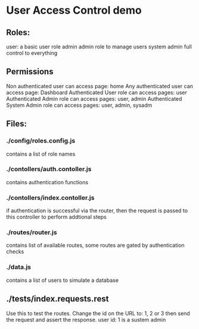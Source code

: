 # User Access Control demo

## Roles:
user:           a basic user role
admin           admin role to manage users
system admin    full control to everything

## Permissions
Non authenticated user can access page: home
Any authenticated user can access page: Dashboard
Authenticated User role can access pages: user
Authenticated Admin role can access pages: user, admin
Authenticated System Admin role can access pages: user, admin, sysadm

## Files:


### ./config/roles.config.js
contains a list of role names

### ./contollers/auth.contoller.js
contains authentication functions

### ./contollers/index.contoller.js
if authentication is successful via the router, then the request is passed to this controller to perform addtional steps

### ./routes/router.js
contains list of available routes, some routes are gated by authentication checks

### ./data.js
contains a list of users to simulate a database


## ./tests/index.requests.rest
Use this to test the routes. Change the id on the URL to: 1, 2 or 3  then send the request and assert the response.
user id: 1 is a sustem admin
